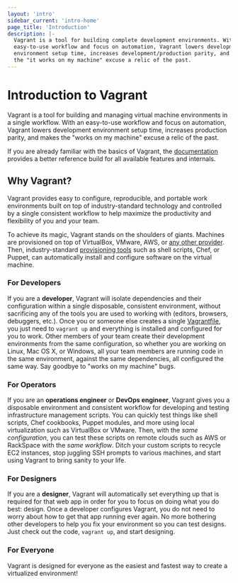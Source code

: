 ```yaml
---
layout: 'intro'
sidebar_current: 'intro-home'
page_title: 'Introduction'
description: |-
  Vagrant is a tool for building complete development environments. With an
  easy-to-use workflow and focus on automation, Vagrant lowers development
  environment setup time, increases development/production parity, and makes
  the "it works on my machine" excuse a relic of the past.
---
```


# Introduction to Vagrant

Vagrant is a tool for building and managing virtual machine environments in a
single workflow. With an easy-to-use workflow and focus on automation, Vagrant
lowers development environment setup time, increases production parity, and
makes the "works on my machine" excuse a relic of the past.

If you are already familiar with the basics of Vagrant, the
[documentation](/docs/index.html) provides a better reference build for all
available features and internals.

## Why Vagrant?

Vagrant provides easy to configure, reproducible, and portable work environments
built on top of industry-standard technology and controlled by a single
consistent workflow to help maximize the productivity and flexibility of you and
your team.

To achieve its magic, Vagrant stands on the shoulders of giants. Machines
are provisioned on top of VirtualBox, VMware, AWS, or
[any other provider](/docs/providers/). Then, industry-standard
[provisioning tools](/docs/provisioning/)
such as shell scripts, Chef, or Puppet, can automatically install
and configure software on the virtual machine.

### For Developers

If you are a **developer**, Vagrant will isolate dependencies and their
configuration within a single disposable, consistent environment, without
sacrificing any of the tools you are used to working with (editors, browsers,
debuggers, etc.). Once you or someone else creates a single
[Vagrantfile](/docs/vagrantfile/), you just need to `vagrant up` and everything
is installed and configured for you to work. Other members of your team create
their development environments from the same configuration, so whether you are
working on Linux, Mac OS X, or Windows, all your team members are running code
in the same environment, against the same dependencies, all configured the same
way. Say goodbye to "works on my machine" bugs.

### For Operators

If you are an **operations engineer** or **DevOps engineer**, Vagrant gives you a disposable
environment and consistent workflow for developing and testing infrastructure
management scripts. You can quickly test things like shell scripts, Chef
cookbooks, Puppet modules, and more using local virtualization such as
VirtualBox or VMware. Then, with the _same configuration_, you can test these
scripts on remote clouds such as AWS or RackSpace with the _same workflow_.
Ditch your custom scripts to recycle EC2 instances, stop juggling SSH prompts to
various machines, and start using Vagrant to bring sanity to your life.

### For Designers

If you are a **designer**, Vagrant will automatically set everything up that is
required for that web app in order for you to focus on doing what you do best:
design. Once a developer configures Vagrant, you do not need to worry about how
to get that app running ever again. No more bothering other developers to help
you fix your environment so you can test designs. Just check out the code,
`vagrant up`, and start designing.

### For Everyone

Vagrant is designed for everyone as the easiest and fastest way to create a
virtualized environment!
